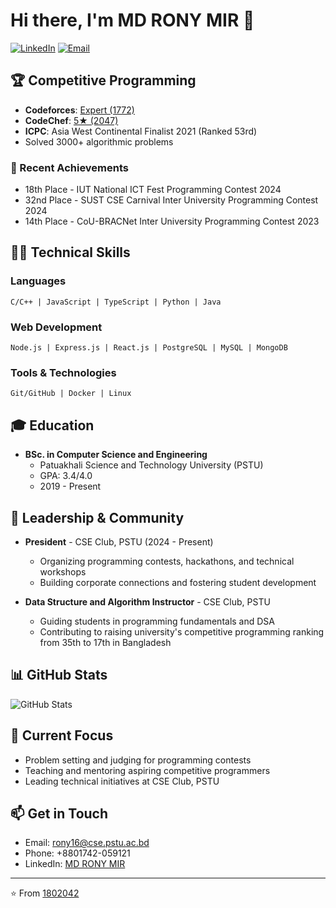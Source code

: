 # Hi there, I'm MD RONY MIR 👋

[![LinkedIn](https://img.shields.io/badge/LinkedIn-Connect-blue)](https://www.linkedin.com/in/rm1802042)
[![Email](https://img.shields.io/badge/Email-Contact-red)](mailto:rony16@cse.pstu.ac.bd)

## 🏆 Competitive Programming

- **Codeforces**: [Expert (1772)](https://codeforces.com/profile/1802042)
- **CodeChef**: [5★ (2047)](https://www.codechef.com/users/dlwlrm4)
- **ICPC**: Asia West Continental Finalist 2021 (Ranked 53rd)
- Solved 3000+ algorithmic problems

### 🏅 Recent Achievements

- 18th Place - IUT National ICT Fest Programming Contest 2024
- 32nd Place - SUST CSE Carnival Inter University Programming Contest 2024
- 14th Place - CoU-BRACNet Inter University Programming Contest 2023

## 👨‍💻 Technical Skills

### Languages
```
C/C++ | JavaScript | TypeScript | Python | Java
```

### Web Development
```
Node.js | Express.js | React.js | PostgreSQL | MySQL | MongoDB
```

### Tools & Technologies
```
Git/GitHub | Docker | Linux
```

## 🎓 Education

- **BSc. in Computer Science and Engineering**
  - Patuakhali Science and Technology University (PSTU)
  - GPA: 3.4/4.0
  - 2019 - Present

## 🌟 Leadership & Community

- **President** - CSE Club, PSTU (2024 - Present)
  - Organizing programming contests, hackathons, and technical workshops
  - Building corporate connections and fostering student development

- **Data Structure and Algorithm Instructor** - CSE Club, PSTU
  - Guiding students in programming fundamentals and DSA
  - Contributing to raising university's competitive programming ranking from 35th to 17th in Bangladesh

## 📊 GitHub Stats

![GitHub Stats](https://github-readme-stats.vercel.app/api?username=1802042&show_icons=true&theme=radical)

## 🎯 Current Focus

- Problem setting and judging for programming contests
- Teaching and mentoring aspiring competitive programmers
- Leading technical initiatives at CSE Club, PSTU

## 📫 Get in Touch

- Email: rony16@cse.pstu.ac.bd
- Phone: +8801742-059121
- LinkedIn: [MD RONY MIR](https://www.linkedin.com/in/rm1802042)

---
⭐️ From [1802042](https://github.com/1802042)
